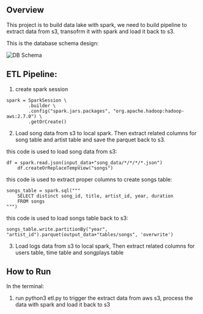 Overview
---
This project is to build data lake with spark, we need to build pipeline to extract data from s3, transofrm it with spark and load it back to s3.

This is the database schema design:

![DB Schema](SCHEMA.png)

ETL Pipeline:
---
1. create spark session
```
spark = SparkSession \
        .builder \
        .config("spark.jars.packages", "org.apache.hadoop:hadoop-aws:2.7.0") \
        .getOrCreate()
```
2. Load song data from s3 to local spark. Then extract related columns for song table and artist table and save the parquet back to s3.

this code is used to load song data from s3:
```
df = spark.read.json(input_data+"song_data/*/*/*/*.json")
    df.createOrReplaceTempView("songs")
```

this code is used to extract proper columns to create songs table:
```
songs_table = spark.sql("""
    SELECT distinct song_id, title, artist_id, year, duration
    FROM songs
""")
```

this code is used to load songs table back to s3:
```
songs_table.write.partitionBy("year", "artist_id").parquet(output_data+"tables/songs", 'overwrite')
```

3. Load logs data from s3 to local spark, Then extract related columns for users table, time table and songplays table

How to Run
---
In the terminal:
1. run python3 etl.py to trigger the extract data from aws s3, process the data with spark and load it back to s3